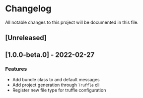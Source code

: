# Changelog
All notable changes to this project will be documented in this file.

## [Unreleased]
## [1.0.0-beta.0] - 2022-02-27

### Features

- Add bundle class to and default messages
- Add project generation through `Truffle` cli
- Register new file type for truffle configuration

<!-- generated by git-cliff -->
